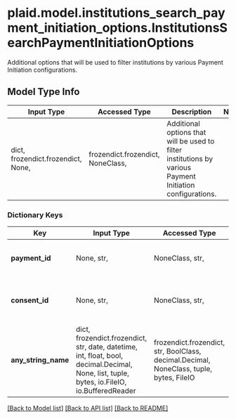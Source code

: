 # plaid.model.institutions_search_payment_initiation_options.InstitutionsSearchPaymentInitiationOptions

Additional options that will be used to filter institutions by various Payment Initiation configurations.

## Model Type Info
Input Type | Accessed Type | Description | Notes
------------ | ------------- | ------------- | -------------
dict, frozendict.frozendict, None,  | frozendict.frozendict, NoneClass,  | Additional options that will be used to filter institutions by various Payment Initiation configurations. | 

### Dictionary Keys
Key | Input Type | Accessed Type | Description | Notes
------------ | ------------- | ------------- | ------------- | -------------
**payment_id** | None, str,  | NoneClass, str,  | A unique ID identifying the payment | [optional] 
**consent_id** | None, str,  | NoneClass, str,  | A unique ID identifying the payment consent | [optional] 
**any_string_name** | dict, frozendict.frozendict, str, date, datetime, int, float, bool, decimal.Decimal, None, list, tuple, bytes, io.FileIO, io.BufferedReader | frozendict.frozendict, str, BoolClass, decimal.Decimal, NoneClass, tuple, bytes, FileIO | any string name can be used but the value must be the correct type | [optional]

[[Back to Model list]](../../README.md#documentation-for-models) [[Back to API list]](../../README.md#documentation-for-api-endpoints) [[Back to README]](../../README.md)

